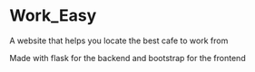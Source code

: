 # Work_Easy
A website that helps you locate the best cafe to work from

Made with flask for the backend and bootstrap for the frontend
